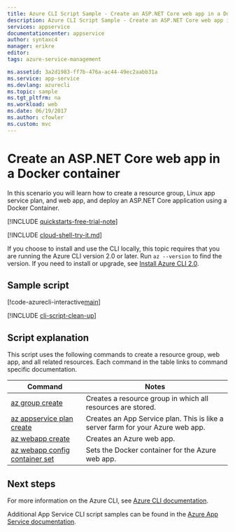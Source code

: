 ```yaml
---
title: Azure CLI Script Sample - Create an ASP.NET Core web app in a Docker container | Microsoft Docs
description: Azure CLI Script Sample - Create an ASP.NET Core web app in a Docker container
services: appservice
documentationcenter: appservice
author: syntaxc4
manager: erikre
editor: 
tags: azure-service-management

ms.assetid: 3a2d1983-ff7b-476a-ac44-49ec2aabb31a
ms.service: app-service
ms.devlang: azurecli
ms.topic: sample
ms.tgt_pltfrm: na
ms.workload: web
ms.date: 06/19/2017
ms.author: cfowler
ms.custom: mvc
---
```


# Create an ASP.NET Core web app in a Docker container

In this scenario you will learn how to create a resource group, Linux app service plan, and web app, and deploy an ASP.NET Core application using a Docker Container.

[!INCLUDE [quickstarts-free-trial-note](../../../includes/quickstarts-free-trial-note.md)]

[!INCLUDE [cloud-shell-try-it.md](../../../includes/cloud-shell-try-it.md)]

If you choose to install and use the CLI locally, this topic requires that you are running the Azure CLI version 2.0 or later. Run `az --version` to find the version. If you need to install or upgrade, see [Install Azure CLI 2.0]( /cli/azure/install-azure-cli). 


## Sample script

[!code-azurecli-interactive[main](../../../cli_scripts/app-service/deploy-linux-docker/deploy-linux-docker.sh?highlight=6 "Linux Docker")]

[!INCLUDE [cli-script-clean-up](../../../includes/cli-script-clean-up.md)]

## Script explanation

This script uses the following commands to create a resource group, web app, and all related resources. Each command in the table links to command specific documentation.

| Command | Notes |
|---|---|
| [az group create](https://docs.microsoft.com/cli/azure/group#az_group_create) | Creates a resource group in which all resources are stored. |
| [az appservice plan create](https://docs.microsoft.com/cli/azure/appservice/plan#az_appservice_plan_create) | Creates an App Service plan. This is like a server farm for your Azure web app. |
| [az webapp create](https://docs.microsoft.com/cli/azure/webapp#az_webapp_create) | Creates an Azure web app. |
| [az webapp config container set](https://docs.microsoft.com/cli/azure/webapp/config/container#az_webapp_config_container_set) | Sets the Docker container for the Azure web app. |

## Next steps

For more information on the Azure CLI, see [Azure CLI documentation](https://docs.microsoft.com/cli/azure/overview).

Additional App Service CLI script samples can be found in the [Azure App Service documentation](../app-service-cli-samples.md).
